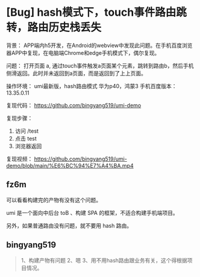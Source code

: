 # [Bug] hash模式下，touch事件路由跳转，路由历史栈丢失

背景：
APP端内h5开发，在Android的webview中发现此问题。在手机百度浏览器APP中复现，在电脑端Chrome和edge手机模式下，偶尔复现。

问题：
打开页面 a, 通过touch事件触发a页面某个元素，跳转到路由b，然后手机侧滑返回。此时并未返回到a页面，而是返回到了上上页面。

操作环境：
umi最新版，hash路由模式
华为p40，鸿蒙3
手机百度版本：13.35.0.11

复现代码：
https://github.com/bingyang519/umi-demo

复现步骤：

1. 访问 /test
2. 点击 test
3. 浏览器返回

复现视频：
https://github.com/bingyang519/umi-demo/blob/main/%E6%BC%94%E7%A4%BA.mp4

## fz6m

可以看看构建完的产物有没有这个问题。

umi 是一个面向中后台 toB 、构建 SPA 的框架，不适合构建手机端项目。

另外，如果普通路由没有问题，就不要用 hash 路由。

## bingyang519

> 1、构建产物有问题
> 2、嗯
> 3、用不用hash路由跟业务有关，这个得根据项目情况。
